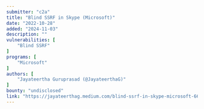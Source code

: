 ```yaml
---
submitter: "c2a"
title: "Blind SSRF in Skype (Microsoft)"
date: "2022-10-28"
added: "2024-11-03"
description: ""
vulnerabilities: [
    "Blind SSRF"
]
programs: [
    "Microsoft"
]
authors: [
    "Jayateertha Guruprasad (@JayateerthaG)"
]
bounty: "undisclosed"
link: "https://jayateerthag.medium.com/blind-ssrf-in-skype-microsoft-6639f4961052"
---
```




